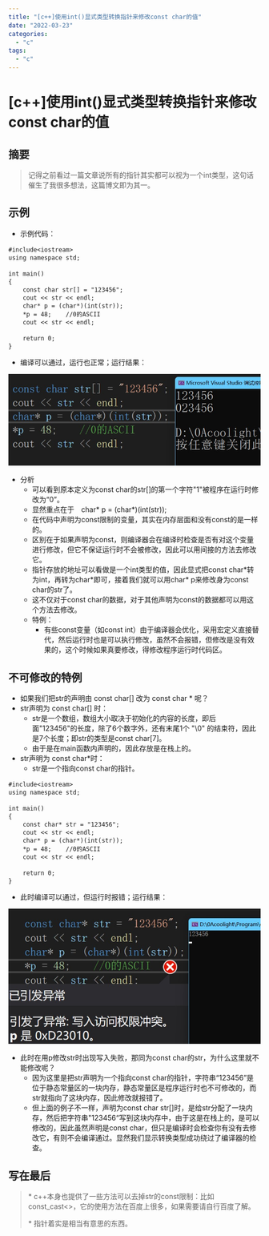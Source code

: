 ```yaml
---
title: "[c++]使用int()显式类型转换指针来修改const char的值"
date: "2022-03-23"
categories: 
  - "c"
tags: 
  - "c"
---
```

# [c++]使用int()显式类型转换指针来修改const char的值

## 摘要

> 记得之前看过一篇文章说所有的指针其实都可以视为一个int类型，这句话催生了我很多想法，这篇博文即为其一。

## 示例

- 示例代码：

```
#include<iostream>
using namespace std;

int main()
{
    const char str[] = "123456";
    cout << str << endl;
    char* p = (char*)(int(str));
    *p = 48;    //0的ASCII
    cout << str << endl;

    return 0;
}
```

- 编译可以通过，运行也正常；运行结果：

![](images/aabd55562f2944023f38121c13948709_2403400-20211125235151345-1981622414.jpg)

- 分析
    - 可以看到原本定义为const char的str\[\]的第一个字符"1"被程序在运行时修改为“0”。
    - 显然重点在于　char\* p = (char\*)(int(str));
    - 在代码中声明为const限制的变量，其实在内存层面和没有const的是一样的。
    - 区别在于如果声明为const，则编译器会在编译时检查是否有对这个变量进行修改，但它不保证运行时不会被修改，因此可以用间接的方法去修改它。
    - 指针存放的地址可以看做是一个int类型的值，因此显式把const char\*转为int，再转为char\*即可，接着我们就可以用char\* p来修改身为const char的str了。
    - 这不仅对于const char的数据，对于其他声明为const的数据都可以用这个方法去修改。
    - 特例：
        - 有些const变量（如const int）由于编译器会优化，采用宏定义直接替代，然后运行时也是可以执行修改，虽然不会报错，但修改是没有效果的，这个时候如果真要修改，得修改程序运行时代码区。

## 不可修改的特例

- 如果我们把str的声明由 const char\[\] 改为 const char \* 呢？
- str声明为 const char\[\] 时：
    - str是一个数组，数组大小取决于初始化的内容的长度，即后面"123456"的长度，除了6个数字外，还有末尾1个 "\\0" 的结束符，因此是7个长度；即str的类型是const char\[7\]。
    - 由于是在main函数内声明的，因此存放是在栈上的。
- str声明为 const char\*时：
    - str是一个指向const char的指针。

```
#include<iostream>
using namespace std;

int main()
{
    const char* str = "123456";
    cout << str << endl;
    char* p = (char*)(int(str));
    *p = 48;    //0的ASCII
    cout << str << endl;

    return 0;
}
```

- 此时编译可以通过，但运行时报错；运行结果：

![](images/8644d89aa8d14e0c8a23b910937f4a95_2403400-20211126002626517-1253753440.jpg)

- 此时在用p修改str时出现写入失败，那同为const char的str，为什么这里就不能修改呢？
    - 因为这里是把str声明为一个指向const char的指针，字符串“123456”是位于静态常量区的一块内存，静态常量区是程序运行时也不可修改的，而str就指向了这块内存，因此修改就报错了。
    - 但上面的例子不一样，声明为const char str\[\]时，是给str分配了一块内存，然后把字符串"123456“写到这块内存中，由于这是在栈上的，是可以修改的，因此虽然声明是const char，但只是编译时会检查你有没有去修改它，有则不会编译通过。显然我们显示转换类型成功绕过了编译器的检查。

## 写在最后

> \* c++本身也提供了一些方法可以去掉str的const限制：比如const\_cast<>，它的使用方法在百度上很多，如果需要请自行百度了解。
> 
> \* 指针着实是相当有意思的东西。
